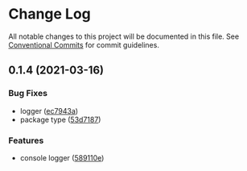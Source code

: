 # Change Log

All notable changes to this project will be documented in this file.
See [Conventional Commits](https://conventionalcommits.org) for commit guidelines.

## 0.1.4 (2021-03-16)


### Bug Fixes

* logger ([ec7943a](https://github.com/shuta13/gaskunk/tree/main/packages/@gaskunk/core/commit/ec7943ab55b390cba572d901c4ea496fe0f237f6))
* package type ([53d7187](https://github.com/shuta13/gaskunk/tree/main/packages/@gaskunk/core/commit/53d718704ef5991b5d48f91e468efc7bd827390c))


### Features

* console logger ([589110e](https://github.com/shuta13/gaskunk/tree/main/packages/@gaskunk/core/commit/589110ed131395e7e00cd084fe0c1dedd1d5f7a0))
